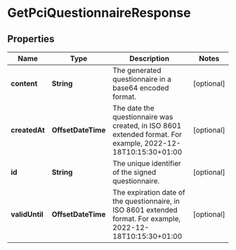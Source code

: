 

# GetPciQuestionnaireResponse


## Properties

| Name | Type | Description | Notes |
|------------ | ------------- | ------------- | -------------|
|**content** | **String** | The generated questionnaire in a base64 encoded format. |  [optional] |
|**createdAt** | **OffsetDateTime** | The date the questionnaire was created, in ISO 8601 extended format. For example, 2022-12-18T10:15:30+01:00 |  [optional] |
|**id** | **String** | The unique identifier of the signed questionnaire. |  [optional] |
|**validUntil** | **OffsetDateTime** | The expiration date of the questionnaire, in ISO 8601 extended format. For example, 2022-12-18T10:15:30+01:00 |  [optional] |



